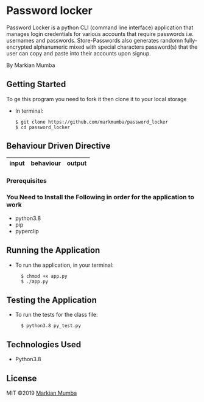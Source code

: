  # Password locker
 Password Locker is a python CLI (command line interface) application that manages login credentials for various accounts that require passwords i.e. usernames and passwords. Store-Passwords also generates randomn fully-encrypted alphanumeric mixed with special characters password(s) that the user can copy and paste into their accounts upon signup.

  By Markian Mumba

  ## Getting Started

To ge this program you need to fork it then clone it to your local storage
* In terminal:

      $ git clone https://github.com/markmumba/password_locker
      $ cd password_locker


## Behaviour Driven Directive
| input  | behaviour | output |
|:------:|:---------:|:------:|


### Prerequisites
### You Need to Install the Following in order for the application to work
* python3.8
* pip
* pyperclip

## Running the Application
* To run the application, in your terminal:

        $ chmod +x app.py
        $ ./app.py
        
## Testing the Application
* To run the tests for the class file:

        $ python3.8 py_test.py

## Technologies Used
* Python3.8

## License
MIT &copy;2019 [Markian Mumba](https://github.com/markmumba/)





